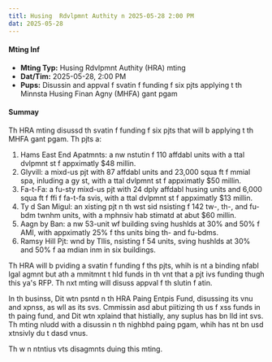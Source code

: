 ```yaml
---
titl: Husing  Rdvlpmnt Authity n 2025-05-28 2:00 PM
dat: 2025-05-28
---
```

#### Mting Inf
* **Mting Typ:** Husing Rdvlpmnt Authity (HRA) mting
* **Dat/Tim:** 2025-05-28, 2:00 PM
* **Pups:** Disussin and appval f svatin f funding f six pjts applying t th Minnsta Husing Finan Agny (MHFA) gant pgam

#### Summay
Th HRA mting disussd th svatin f funding f six pjts that will b applying t th MHFA gant pgam. Th pjts a:

1. Hams East End Apatmnts: a nw nstutin f 110 affdabl units with a ttal dvlpmnt st f appximatly $48 millin.
2. Glyvill: a mixd-us pjt with 87 affdabl units and 23,000 squa ft f mmial spa, inluding a gy st, with a ttal dvlpmnt st f appximatly $50 millin.
3. Fa-t-Fa: a fu-sty mixd-us pjt with 24 dply affdabl husing units and 6,000 squa ft f ffi f fa-t-fa svis, with a ttal dvlpmnt st f appximatly $13 millin.
4. Ty d San Migul: an xisting pjt n th wst sid nsisting f 142 tw-, th-, and fu-bdm twnhm units, with a mphnsiv hab stimatd at abut $60 millin.
5. Aagn by Ban: a nw 53-unit wf building sving hushlds at 30% and 50% f AMI, with appximatly 25% f ths units bing th- and fu-bdms.
6. Ramsy Hill Pjt: wnd by Tllis, nsisting f 54 units, sving hushlds at 30% and 50% f aa mdian inm in six buildings.

Th HRA will b pviding a svatin f funding f ths pjts, whih is nt a binding  nfabl lgal agmnt but ath a mmitmnt t hld funds in th vnt that a pjt ivs funding thugh this ya's RFP. Th nxt mting will disuss appval f th slutin f atin.

In th businss, Dit wtn psntd n th HRA Paing Entpis Fund, disussing its vnu and xpnss, as wll as its svs. Cmmissin  asd abut piitizing th us f xss funds in th paing fund, and Dit wtn xplaind that histially, any suplus has bn lld int svs. Th mting nludd with a disussin n th nighbhd paing pgam, whih has nt bn usd xtnsivly du t dasd vnus.

Th w n ntntius vts  disagmnts duing this mting.

